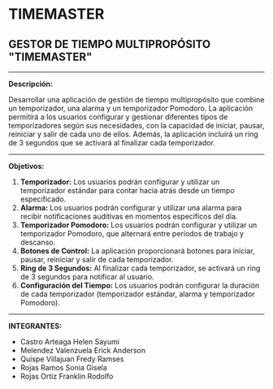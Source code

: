 # TIMEMASTER
## GESTOR DE TIEMPO MULTIPROPÓSITO "TIMEMASTER"

---

**Descripción:**

Desarrollar una aplicación de gestión de tiempo multipropósito que combine un temporizador, una alarma y un temporizador Pomodoro. La aplicación permitirá a los usuarios configurar y gestionar diferentes tipos de temporizadores según sus necesidades, con la capacidad de iniciar, pausar, reiniciar y salir de cada uno de ellos. Además, la aplicación incluirá un ring de 3 segundos que se activará al finalizar cada temporizador.

---

**Objetivos:**
1. **Temporizador:** Los usuarios podrán configurar y utilizar un temporizador estándar para contar hacia atrás desde un tiempo especificado.
2. **Alarma:** Los usuarios podrán configurar y utilizar una alarma para recibir notificaciones auditivas en momentos específicos del día.
3. **Temporizador Pomodoro:** Los usuarios podrán configurar y utilizar un temporizador Pomodoro, que alternará entre períodos de trabajo y descanso.
4. **Botones de Control:** La aplicación proporcionará botones para iniciar, pausar, reiniciar y salir de cada temporizador.
5. **Ring de 3 Segundos:** Al finalizar cada temporizador, se activará un ring de 3 segundos para notificar al usuario.
6. **Configuración del Tiempo:** Los usuarios podrán configurar la duración de cada temporizador (temporizador estándar, alarma y temporizador Pomodoro).

---

**INTEGRANTES:**

- Castro Arteaga Helen Sayumi
- Melendez Valenzuela Erick Anderson
- Quispe Villajuan Fredy Ramses
- Rojas Ramos Sonia Gisela
- Rojas Ortiz Franklin Rodolfo
